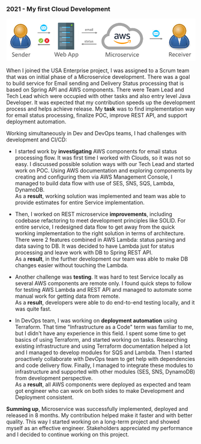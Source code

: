 ### 2021 - My first Cloud Development

![picture](../pictures/projects/Cloud-Email-Microservice.PNG)

When I joined the USA Enterprise project, I was assigned to a Scrum team that was on initial phase of a Microservice development.
There was a goal to build service for Email sending and Delivery Status processing that is based on Spring API and AWS components.
There were Team Lead and Tech Lead which were occupied with other tasks and also entry level Java Developer.
It was expected that my contribution speeds up the development process and helps achieve release.
My **task** was to find implementation way for email status processing, finalize POC, improve REST API, and support deployment automation.

Working simultaneously in Dev and DevOps teams, I had challenges with development and CI/CD:

- I started work by **investigating** AWS components for email status processing flow. 
  It was first time I worked with Clouds, so it was not so easy.
  I discussed possible solution ways with our Tech Lead and started work on POC.
  Using AWS documentation and exploring components by creating and configuring them via AWS Management Console, 
  I managed to build data flow with use of SES, SNS, SQS, Lambda, DynamoDB.<br>
  As a **result**, working solution was implemented and team was able to provide estimates for entire Service implementation.

- Then, I worked on REST microservice **improvements**,
  including codebase refactoring to meet development principles like SOLID.
  For entire service, I redesigned data flow to get away
  from the quick working implementation to the right solution in terms of architecture.
  There were 2 features combined in AWS Lambda: status parsing and data saving to DB.
  It was decided to have Lambda just for status processing and leave work with DB to Spring REST API.<br>
  As a **result**, in the further development our team was able to make DB changes easier without touching the Lambda.

- Another challenge was **testing**.
  It was hard to test Service locally as several AWS components are remote only.
  I found quick steps to follow for testing AWS Lambda and REST API and managed to automate some manual work for getting data from remote.<br>
  As a **result**, developers were able to do end-to-end testing locally, and it was quite fast.

- In DevOps team, I was working on **deployment automation** using Terraform.
  That time "Infrastructure as a Code" term was familiar to me, but I didn't have any experience in this field.
  I spent some time to get basics of using Terraform, and started working on tasks.
  Researching existing infrastructure and using Terraform documentation helped a lot and I managed to develop modules for SQS and Lambda.
  Then I started proactively collaborate with DevOps team to get help with dependencies and code delivery flow.
  Finally, I managed to integrate these modules to infrastructure 
  and supported with other modules (SES, SNS, DynamoDB) from development perspective.<br>
  As a **result**, all AWS components were deployed as expected 
  and team got engineer who can work on both sides to make Development and Deployment consistent.

**Summing up**, Microservice was successfully implemented, deployed and released in 8 months.
My contribution helped make it faster and with better quality.
This way I started working on a long-term project and showed myself as an effective engineer.
Stakeholders appreciated my performance and I decided to continue working on this project.
